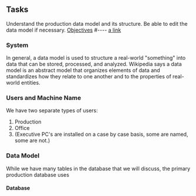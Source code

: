 ## Tasks
Understand the production data model and its structure.
Be able to edit the data model if necessary. 
[Objectives](testdodo.github.io/docs/Objectives.md)
#----
[a link](docs/Objectives.md)

### System
In general, a data model is used to structure a real-world "something" into data that can be stored, processed, and analyzed.  Wikipedia says a data model is an abstract model that organizes elements of data and standardizes how they relate to one another and to the properties of real-world entities.  

### Users and Machine Name
We have two separate types of users:
1. Production
2. Office
3. (Executive PC's are installed on a case by case basis, some are named, some are not.)

### Data Model
While we have many tables in the database that we will discuss, the primary production database uses

#### Database
